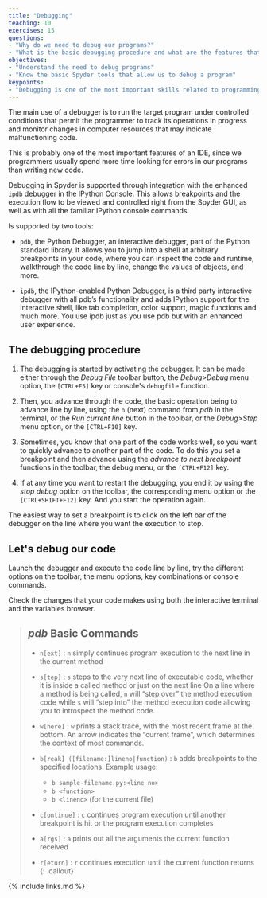 ```yaml
---
title: "Debugging"
teaching: 10
exercises: 15
questions:
- "Why do we need to debug our programs?"
- "What is the basic debugging procedure and what are the features that allow me to do it?"
objectives:
- "Understand the need to debug programs"
- "Know the basic Spyder tools that allow us to debug a program"
keypoints:
- "Debugging is one of the most important skills related to programming and allows us to understand better our code, even if it works"
---
```


The main use of a debugger is to run the target program under controlled conditions that permit the programmer to track its operations in progress and monitor changes in computer resources that may indicate malfunctioning code.

This is probably one of the most important features of an IDE, since we programmers usually spend more time looking for errors in our programs than writing new code.

Debugging in Spyder is supported through integration with the enhanced `ipdb` debugger in the IPython Console. This allows breakpoints and the execution flow to be viewed and controlled right from the Spyder GUI, as well as with all the familiar IPython console commands.

Is supported by two tools:

* `pdb`, the Python Debugger, an interactive debugger, part of the Python standard library. It allows you to jump into a shell at arbitrary breakpoints in your code, where you can inspect the code and runtime, walkthrough the code line by line, change the values of objects, and more.

* `ipdb`, the IPython-enabled Python Debugger, is a third party interactive debugger with all pdb’s functionality and adds IPython support for the interactive shell, like tab completion, color support, magic functions and much more. You use ipdb just as you use pdb but with an enhanced user experience.

## The debugging procedure

1. The debugging is started by activating the debugger. It can be made either through the *Debug File* toolbar button, the *Debug>Debug* menu option, the `[CTRL+F5]` key or console's `debugfile` function.

2. Then, you advance through the code, the basic operation being to advance line by line, using the `n` (next) command from *pdb* in the terminal, or the *Run current line* button in the toolbar, or the *Debug>Step* menu option, or the `[CTRL+F10]` key.

3. Sometimes, you know that one part of the code works well, so you want to quickly advance to another part of the code. To do this you set a breakpoint and then advance using the *advance to next breakpoint* functions in the toolbar, the debug menu, or the `[CTRL+F12]` key.

4. If at any time you want to restart the debugging, you end it by using the *stop debug* option on the toolbar, the corresponding menu option or the `[CTRL+SHIFT+F12]` key. And you start the operation again.

The easiest way to set a breakpoint is to click on the left bar of the debugger on the line where you want the execution to stop.

## Let's debug our code

Launch the debugger and execute the code line by line, try the different options on the toolbar, the menu options, key combinations or console commands.

Check the changes that your code makes using both the interactive terminal and the variables browser.

> ## *pdb* Basic Commands
>  * `n[ext]` : `n` simply continues program execution to the next line in the current method
>  * `s[tep]` : `s` steps to the very next line of executable code, whether it is inside a called method or just on the next line
> On a line where a method is being called, `n` will “step over” the method execution code while `s` will “step into” the method execution code allowing you to introspect the method code.
>  * `w[here]` : `w` prints a stack trace, with the most recent frame at the bottom. An arrow indicates the “current frame”, which determines the context of most commands.
>  * `b[reak] ([filename:]lineno|function)` : `b` adds breakpoints to the specified locations.
> Example usage:
>      - `b sample-filename.py:<line no>`
>      - `b <function>`
>      - `b <lineno>` (for the current file)
>
>  * `c[ontinue]` : `c` continues program execution until another breakpoint is hit or the program execution completes
>  * `a[rgs]` : `a` prints out all the arguments the current function received
>  * `r[eturn]` : `r` continues execution until the current function returns
{: .callout}

{% include links.md %}

